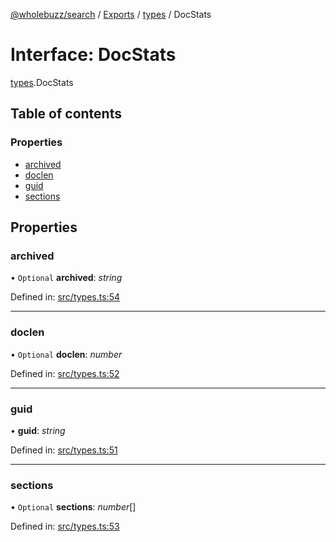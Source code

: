 [@wholebuzz/search](../README.md) / [Exports](../modules.md) / [types](../modules/types.md) / DocStats

# Interface: DocStats

[types](../modules/types.md).DocStats

## Table of contents

### Properties

- [archived](types.docstats.md#archived)
- [doclen](types.docstats.md#doclen)
- [guid](types.docstats.md#guid)
- [sections](types.docstats.md#sections)

## Properties

### archived

• `Optional` **archived**: *string*

Defined in: [src/types.ts:54](https://github.com/wholebuzz/search/blob/master/src/types.ts#L54)

___

### doclen

• `Optional` **doclen**: *number*

Defined in: [src/types.ts:52](https://github.com/wholebuzz/search/blob/master/src/types.ts#L52)

___

### guid

• **guid**: *string*

Defined in: [src/types.ts:51](https://github.com/wholebuzz/search/blob/master/src/types.ts#L51)

___

### sections

• `Optional` **sections**: *number*[]

Defined in: [src/types.ts:53](https://github.com/wholebuzz/search/blob/master/src/types.ts#L53)
